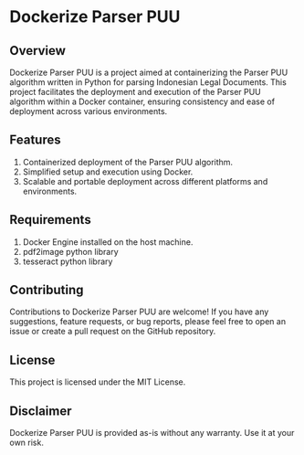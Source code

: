 # Dockerize Parser PUU

## Overview
Dockerize Parser PUU is a project aimed at containerizing the Parser PUU algorithm written in Python for parsing Indonesian Legal Documents. This project facilitates the deployment and execution of the Parser PUU algorithm within a Docker container, ensuring consistency and ease of deployment across various environments.

## Features
1. Containerized deployment of the Parser PUU algorithm.
2. Simplified setup and execution using Docker.
3. Scalable and portable deployment across different platforms and environments.

## Requirements
1. Docker Engine installed on the host machine.
2. pdf2image python library
3. tesseract python library

## Contributing
Contributions to Dockerize Parser PUU are welcome! If you have any suggestions, feature requests, or bug reports, please feel free to open an issue or create a pull request on the GitHub repository.

## License
This project is licensed under the MIT License.

## Disclaimer
Dockerize Parser PUU is provided as-is without any warranty. Use it at your own risk.
